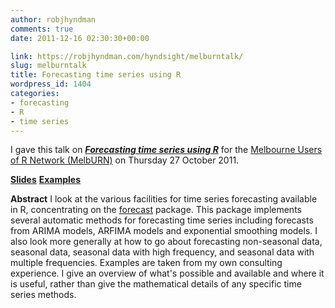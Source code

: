 ```yaml
---
author: robjhyndman
comments: true
date: 2011-12-16 02:30:30+00:00

link: https://robjhyndman.com/hyndsight/melburntalk/
slug: melburntalk
title: Forecasting time series using R
wordpress_id: 1404
categories:
- forecasting
- R
- time series
---
```


I gave this talk on **_[Forecasting time series using R](http://www.meetup.com/MelbURN-Melbourne-Users-of-R-Network/events/30544191/)_** for the [Melbourne Users of R Network (MelbURN)](http://www.meetup.com/MelbURN-Melbourne-Users-of-R-Network/) on Thursday 27 October 2011.



**[Slides](https://robjhyndman.com/talks/MelbourneRUG.pdf)**
**[Examples](https://robjhyndman.com/talks/MelbourneRUGexamples.R)**


**Abstract**
I look at the various facilities for time series forecasting available in R, concentrating on the [forecast](http://github.com/robjhyndman/forecast/) package. This package implements several automatic methods for forecasting time series including forecasts from ARIMA models, ARFIMA models and exponential smoothing models. I also look more generally at how to go about forecasting non-seasonal data, seasonal data, seasonal data with high frequency, and seasonal data with multiple frequencies. Examples are taken from my own consulting experience. I give an overview of what's possible and available and where it is useful, rather than give the mathematical details of any specific time series methods.


